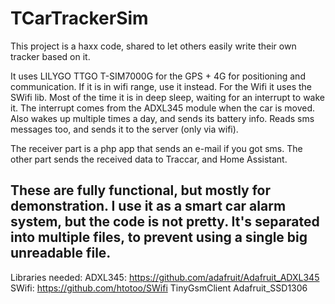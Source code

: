 # TCarTrackerSim

This project is a haxx code, shared to let others easily write their own tracker based on it.

It uses LILYGO TTGO T-SIM7000G for the GPS + 4G for positioning and communication. If it is in wifi range, use it instead.
For the Wifi it uses the SWifi lib. Most of the time it is in deep sleep, waiting for an interrupt to wake it. The interrupt comes from the ADXL345 module when the car is moved.
Also wakes up multiple times a day, and sends its battery info.
Reads sms messages too, and sends it to the server (only via wifi).


The receiver part is a php app that sends an e-mail if you got sms. The other part sends the received data to Traccar, and Home Assistant.


## These are fully functional, but mostly for demonstration. I use it as a smart car alarm system, but the code is not pretty. It's separated into multiple files, to prevent using a single big unreadable file.

Libraries needed:
ADXL345: https://github.com/adafruit/Adafruit_ADXL345
SWifi: https://github.com/htotoo/SWifi
TinyGsmClient
Adafruit_SSD1306